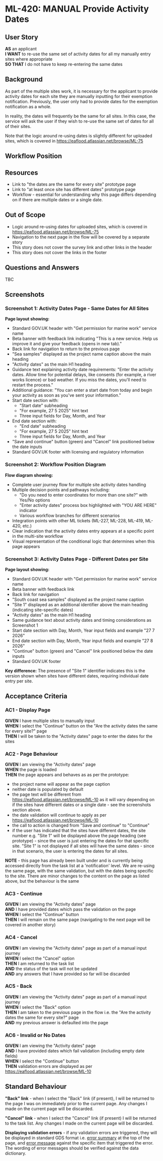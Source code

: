 # ML-420: MANUAL Provide Activity Dates

## User Story

**AS** an applicant  
**I WANT** to re-use the same set of activity dates for all my manually entry sites where appropriate  
**SO THAT** I do not have to keep re-entering the same dates

## Background

As part of the multiple sites work, it is necessary for the applicant to provide activity dates for each site they are manually inputting for their exemption notification. Previously, the user only had to provide dates for the exemption notification as a whole.

In reality, the dates will frequently be the same for all sites. In this case, the service will ask the user if they wish to re-use the same set of dates for all of their sites.

Note that the logic around re-using dates is slightly different for uploaded sites, which is covered in https://eaflood.atlassian.net/browse/ML-75

## Workflow Position

## Resources

- Link to "the dates are the same for every site" prototype page
- Link to "at least once site has different dates" prototype page
- Workflow - essential for understanding why this page differs depending on if there are multiple dates or a single date.

## Out of Scope

- Logic around re-using dates for uploaded sites, which is covered in https://eaflood.atlassian.net/browse/ML-75
- Navigation to the next page in the flow will be covered by a separate story
- This story does not cover the survey link and other links in the header
- This story does not cover the links in the footer

## Questions and Answers

TBC

## Screenshots

### Screenshot 1: Activity Dates Page - Same Dates for All Sites

**Page layout showing:**

- Standard GOV.UK header with "Get permission for marine work" service name
- Beta banner with feedback link indicating "This is a new service. Help us improve it and give your feedback (opens in new tab)."
- Back link for navigation to return to the previous page
- "Sea samples" displayed as the project name caption above the main heading
- "Activity dates" as the main H1 heading
- Guidance text explaining activity date requirements: "Enter the activity dates. Allow time for potential delays, like consents (for example, a river works licence) or bad weather. If you miss the dates, you'll need to restart the process."
- Additional guidance: "You can enter a start date from today and begin your activity as soon as you've sent your information."
- Start date section with:
  - "Start date" subheading
  - "For example, 27 5 2025" hint text
  - Three input fields for Day, Month, and Year
- End date section with:
  - "End date" subheading
  - "For example, 27 5 2025" hint text
  - Three input fields for Day, Month, and Year
- "Save and continue" button (green) and "Cancel" link positioned below the date inputs
- Standard GOV.UK footer with licensing and regulatory information

### Screenshot 2: Workflow Position Diagram

**Flow diagram showing:**

- Complete user journey flow for multiple site activity dates handling
- Multiple decision points and pathways including:
  - "Do you need to enter coordinates for more than one site?" with Yes/No options
  - "Enter activity dates" process box highlighted with "YOU ARE HERE" indicator
  - Various workflow branches for different scenarios
- Integration points with other ML tickets (ML-227, ML-228, ML-419, ML-420, etc.)
- Clear indication that the activity dates entry appears at a specific point in the multi-site workflow
- Visual representation of the conditional logic that determines when this page appears

### Screenshot 3: Activity Dates Page - Different Dates per Site

**Page layout showing:**

- Standard GOV.UK header with "Get permission for marine work" service name
- Beta banner with feedback link
- Back link for navigation
- "South coast sea samples" displayed as the project name caption
- "Site 1" displayed as an additional identifier above the main heading (indicating site-specific dates)
- "Activity dates" as the main H1 heading
- Same guidance text about activity dates and timing considerations as Screenshot 1
- Start date section with Day, Month, Year input fields and example "27 7 2026"
- End date section with Day, Month, Year input fields and example "27 8 2026"
- "Continue" button (green) and "Cancel" link positioned below the date inputs
- Standard GOV.UK footer

**Key difference:** The presence of "Site 1" identifier indicates this is the version shown when sites have different dates, requiring individual date entry per site.

## Acceptance Criteria

### AC1 - Display Page

**GIVEN** I have multiple sites to manually input  
**WHEN** I select the "Continue" button on the "Are the activity dates the same for every site?" page  
**THEN** I will be taken to the "Activity dates" page to enter the dates for the sites

### AC2 - Page Behaviour

**GIVEN** I am viewing the "Activity dates" page  
**WHEN** the page is loaded  
**THEN** the page appears and behaves as as per the prototype:

- the project name will appear as the page caption
- neither date is populated by default
- the page text will be different from https://eaflood.atlassian.net/browse/ML-10 as it will vary depending on if the sites have different dates or a single date - see the screenshots section above.
- the date validation will continue to apply as per https://eaflood.atlassian.net/browse/ML-10
- the call to action is changed from "Save and continue" to "Continue"
- if the user has indicated that the sites have different dates, the site number e.g. "Site 1" will be displayed above the page heading (see prototype) - since the user is just entering the dates for that specific site. "Site 1" is not displayed if all sites will have the same dates - since in that scenario, the user is entering the dates for all sites.

**NOTE** - this page has already been built under and is currently being accessed directly from the task list at a 'notification' level. We are re-using the same page, with the same validation, but with the dates being specific to the site. There are minor changes to the content on the page as listed above, but the behaviour is the same

### AC3 - Continue

**GIVEN** I am viewing the "Activity dates" page  
**AND** I have provided dates which pass the validation on the page  
**WHEN** I select the "Continue" button  
**THEN** I will remain on the same page (navigating to the next page will be covered in another story)

### AC4 - Cancel

**GIVEN** I am viewing the "Activity dates" page as part of a manual input journey  
**WHEN** I select the "Cancel" option  
**THEN** I am returned to the task list  
**AND** the status of the task will not be updated  
**AND** any answers that I have provided so far will be discarded

### AC5 - Back

**GIVEN** I am viewing the "Activity dates" page as part of a manual input journey  
**WHEN** I select the "Back" option  
**THEN** I am taken to the previous page in the flow i.e. the "Are the activity dates the same for every site?" page  
**AND** my previous answer is defaulted into the page

### AC6 - Invalid or No Dates

**GIVEN** I am viewing the "Activity dates" page  
**AND** I have provided dates which fail validation (including empty date fields)  
**WHEN** I select the "Continue" button  
**THEN** validation errors are displayed as per https://eaflood.atlassian.net/browse/ML-10

## Standard Behaviour

**"Back" link** - when I select the "Back" link (if present), I will be returned to the page I was on immediately prior to the current page. Any changes I made on the current page will be discarded.

**"Cancel" link** - when I select the "Cancel" link (if present) I will be returned to the task list. Any changes I made on the current page will be discarded.

**Displaying validation errors** - if any validation errors are triggered, they will be displayed in standard GDS format i.e. [error summary](https://design-system.service.gov.uk/components/error-summary/) at the top of the page, and [error message](https://design-system.service.gov.uk/components/error-message/) against the specific item that triggered the error. The wording of error messages should be verified against the data dictionary.
